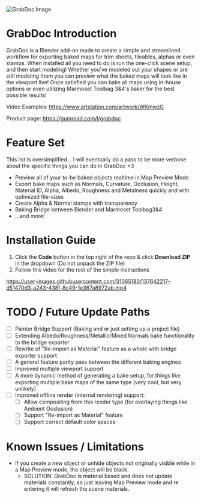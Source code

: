 ![GrabDoc Image](https://user-images.githubusercontent.com/31065180/122285547-e10f9380-cebc-11eb-9726-2322cb8ae907.png)

# GrabDoc Introduction

GrabDoc is a Blender add-on made to create a simple and streamlined workflow for exporting baked maps for trim sheets, tileables, alphas or even stamps. When installed all you need to do is run the one-click scene setup, and then start modeling! Whether you've modeled out your shapes or are still modeling them you can preview what the baked maps will look like in the viewport live! Once satisfied you can bake all maps using in-house options or even utilizing Marmoset Toolbag 3&4's baker for the best possible results!

Video Examples: https://www.artstation.com/artwork/WKmwzG

Product page: https://gumroad.com/l/grabdoc

# Feature Set

This list is oversimplified... I will eventually do a pass to be more verbose about the specific things you can do in GrabDoc <3

- Preview all of your to-be baked objects realtime in Map Preview Mode
- Export bake maps such as Normals, Curvature, Occlusion, Height, Material ID, Alpha, Albedo, Roughness and Metalness quickly and with optimized file-sizes
- Create Alpha & Normal stamps with transparency
- Baking Bridge between Blender and Marmoset Toolbag3&4
- ...and more!

# Installation Guide

1. Click the **Code** button in the top right of the repo & click **Download ZIP** in the dropdown (Do not unpack the ZIP file)
2. Follow this video for the rest of the simple instructions

https://user-images.githubusercontent.com/31065180/137642217-d51470d3-a243-438f-8c49-1e367a8972ab.mp4


# TODO / Future Update Paths

- [ ] Painter Bridge Support (Baking and or just setting up a project file)
- [ ] Extending Albedo/Roughness/Metallic/Mixed Normals bake functionality to the bridge exporter
- [ ] Rewrite of "Re-import as Material" feature as a whole with bridge exporter support
- [ ] A general feature parity pass between the different baking engines
- [ ] Improved multiple viewport support
- [ ] A more dynamic method of generating a bake setup, for things like exporting multiple bake maps of the same type (very cool, but very unlikely)
- [ ] Improved offline render (internal rendering) support:
    - [ ] Allow compositing from this render type (for overlaying things like Ambient Occlusion)
    - [ ] Support "Re-import as Material" feature
    - [ ] Support correct default color spaces

# Known Issues / Limitations

- If you create a new object or unhide objects not originally visible while in a Map Preview mode, the object will be black.
  - SOLUTION: GrabDoc is material based and does not update materials constantly, so just leaving Map Preview mode and re entering it will refresh the scene materials.
